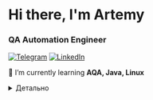 # Hi there, I'm Artemy
 
### QA Automation Engineer
[![Telegram](https://img.shields.io/badge/@ArtemyBorovik-26A5E4?style=flat&logo=telegram&logoColor=white)]([https://t.me/ArtemyBorovik])
</a>
<a href="https://www.linkedin.com/in/%D0%B0%D1%80%D1%82%D0%B5%D0%BC%D0%B8%D0%B9-%D0%B1%D0%BE%D1%80%D0%BE%D0%B2%D0%B8%D0%BA-755a93215/" target="_blank"><img alt="LinkedIn" src="https://img.shields.io/badge/-LinkedIn-0077B5?style=flat-square&logo=Linkedin&logoColor=white"></a>

🌱 I’m currently learning **AQA, Java, Linux**

<details>
<summary>Детально</summary>
<p align="left">
    <img alt = "GitHub Stats" src="https://github-readme-stats.vercel.app/api?username=Artemy-jzs-161&show_icons=true&hide=issues&icon_color=000000&hide_border=true&title_color=5391FE&text_color=555">
    <br>
    <img alt = "Top Language" src="https://github-readme-stats.vercel.app/api/top-langs/?username=Artemy-jzs-161&hide=html,&hide_border=true&title_color=5391FE&text_color=555"
</p>

<p align="left">
<summary>Технологии</summary>
<summary>Code</summary>
<img width="6%" title="Java" src="images/java-original-wordmark.svg">
<img width="6%" title="Selenide" src="images/Selenide.png">
<img width="6%" title="Gradle" src="images/gradle-original.svg">
<img width="6%" title="JUnit5" src="images/junit-original-wordmark.svg">
<img width="6%" title="Rest Assured" src="images/restassured.png">
<img width="6%" title="Appium" src="images/appium-svgrepo-com.svg">
<summary>Infrastructure</summary>
<img width="5%" title="Allure TestOps" src="images/AllureTestOps.png">
<img width="6%" title="Selenoid" src="images/Selenoid.png">
<img width="6%" title="Jenkins" src="images/jenkins-original.svg">
<img width="6%" title="Github" src="images/github-original-wordmark.svg">
<img width="6%" title="Browserstack" src="images/browserstack.svg">
<img width="6%" title="Docker" src="images/docker.svg">
<summary>Tests visualization</summary>
<img width="6%" title="Allure Report" src="images/Allure_Report.png">
<img width="5%" title="Allure TestOps" src="images/AllureTestOps.png">
<img width="5%" title="Jira" src="images/jira.svg">
<img width="6%" title="Jenkins" src="images/jenkins-original.svg">
<summary>Tests notifications</summary>
<img width="6%" title="Email" src="images/gmail.svg">
<img width="5%" title="Telegram" src="images/telegram.svg">
<summary>Workflow</summary>
<img width="5%" title="Jira" src="images/jira.svg">
<img width="6%" title="Allure Report" src="images/Allure_Report.png">
</p>

### Проекты

-
-
-



</details>
